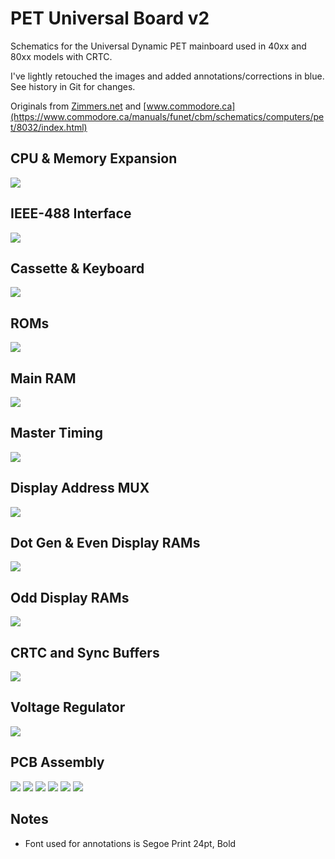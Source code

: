 # PET Universal Board v2

Schematics for the Universal Dynamic PET mainboard used in 40xx and 80xx models with CRTC.

I've lightly retouched the images and added annotations/corrections in blue.  See history in Git for changes.

Originals from [Zimmers.net](http://www.zimmers.net/anonftp/pub/cbm/schematics/computers/pet/univ2/index.html) and [www.commodore.ca](https://www.commodore.ca/manuals/funet/cbm/schematics/computers/pet/8032/index.html)

## CPU & Memory Expansion

[![](img/8032087-01.png)](https://raw.githubusercontent.com/DLehenbauer/universal-dynamic-pet-schematics/main/img/8032087-01.png)

## IEEE-488 Interface

[![](img/8032087-02.png)](https://raw.githubusercontent.com/DLehenbauer/universal-dynamic-pet-schematics/main/img/8032087-02.png)

## Cassette & Keyboard

[![](img/8032087-03.png)](https://raw.githubusercontent.com/DLehenbauer/universal-dynamic-pet-schematics/main/img/8032087-03.png)

## ROMs

[![](img/8032087-04.png)](https://raw.githubusercontent.com/DLehenbauer/universal-dynamic-pet-schematics/main/img/8032087-04.png)

## Main RAM

[![](img/8032087-05.png)](https://raw.githubusercontent.com/DLehenbauer/universal-dynamic-pet-schematics/main/img/8032087-05.png)

## Master Timing

[![](img/8032087-06.png)](https://raw.githubusercontent.com/DLehenbauer/universal-dynamic-pet-schematics/main/img/8032087-06.png)

## Display Address MUX

[![](img/8032087-07.png)](https://raw.githubusercontent.com/DLehenbauer/universal-dynamic-pet-schematics/main/img/8032087-07.png)

## Dot Gen & Even Display RAMs

[![](img/8032087-08.png)](https://raw.githubusercontent.com/DLehenbauer/universal-dynamic-pet-schematics/main/img/8032087-08.png)

## Odd Display RAMs

[![](img/8032087-09.png)](https://raw.githubusercontent.com/DLehenbauer/universal-dynamic-pet-schematics/main/img/8032087-09.png)

## CRTC and Sync Buffers

[![](img/8032087-10.png)](https://raw.githubusercontent.com/DLehenbauer/universal-dynamic-pet-schematics/main/img/8032087-10.png)

## Voltage Regulator

[![](img/8032087-11.png)](https://raw.githubusercontent.com/DLehenbauer/universal-dynamic-pet-schematics/main/img/8032087-11.png)

## PCB Assembly

[![](img/8032090-1.png)](https://raw.githubusercontent.com/DLehenbauer/universal-dynamic-pet-schematics/main/img/8032090-1.png)
[![](img/8032090-2.png)](https://raw.githubusercontent.com/DLehenbauer/universal-dynamic-pet-schematics/main/img/8032090-2.png)
[![](img/8032090-3.png)](https://raw.githubusercontent.com/DLehenbauer/universal-dynamic-pet-schematics/main/img/8032090-3.png)
[![](img/8032090-4.png)](https://raw.githubusercontent.com/DLehenbauer/universal-dynamic-pet-schematics/main/img/8032090-4.png)
[![](img/8032090-5.png)](https://raw.githubusercontent.com/DLehenbauer/universal-dynamic-pet-schematics/main/img/8032090-5.png)
[![](img/8032090-7.png)](https://raw.githubusercontent.com/DLehenbauer/universal-dynamic-pet-schematics/main/img/8032090-7.png)

## Notes

* Font used for annotations is Segoe Print 24pt, Bold
